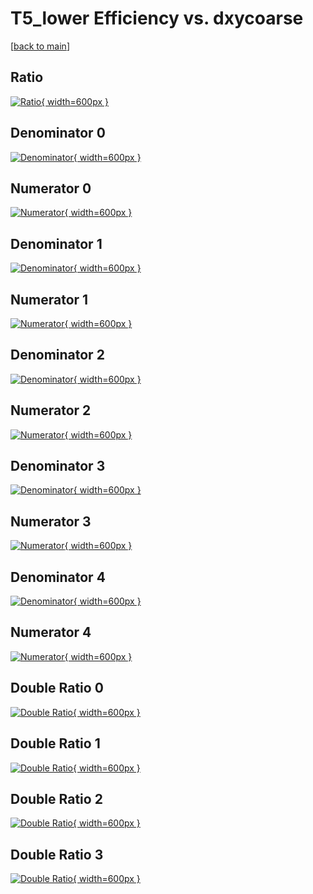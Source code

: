 # T5_lower Efficiency vs. dxycoarse

[[back to main](./)]



## Ratio

[![Ratio](../mtv/var/T5_lower_loweta_11_1_eff_dxycoarse.png){ width=600px }](../mtv/var/T5_lower_loweta_11_1_eff_dxycoarse.pdf)

## Denominator 0

[![Denominator](../mtv/den/T5_lower_loweta_11_1_eff_dxycoarse_den0.png){ width=600px }](../mtv/den/T5_lower_loweta_11_1_eff_dxycoarse_den0.pdf)

## Numerator 0

[![Numerator](../mtv/num/T5_lower_loweta_11_1_eff_dxycoarse_num0.png){ width=600px }](../mtv/num/T5_lower_loweta_11_1_eff_dxycoarse_num0.pdf)

## Denominator 1

[![Denominator](../mtv/den/T5_lower_loweta_11_1_eff_dxycoarse_den1.png){ width=600px }](../mtv/den/T5_lower_loweta_11_1_eff_dxycoarse_den1.pdf)

## Numerator 1

[![Numerator](../mtv/num/T5_lower_loweta_11_1_eff_dxycoarse_num1.png){ width=600px }](../mtv/num/T5_lower_loweta_11_1_eff_dxycoarse_num1.pdf)

## Denominator 2

[![Denominator](../mtv/den/T5_lower_loweta_11_1_eff_dxycoarse_den2.png){ width=600px }](../mtv/den/T5_lower_loweta_11_1_eff_dxycoarse_den2.pdf)

## Numerator 2

[![Numerator](../mtv/num/T5_lower_loweta_11_1_eff_dxycoarse_num2.png){ width=600px }](../mtv/num/T5_lower_loweta_11_1_eff_dxycoarse_num2.pdf)

## Denominator 3

[![Denominator](../mtv/den/T5_lower_loweta_11_1_eff_dxycoarse_den3.png){ width=600px }](../mtv/den/T5_lower_loweta_11_1_eff_dxycoarse_den3.pdf)

## Numerator 3

[![Numerator](../mtv/num/T5_lower_loweta_11_1_eff_dxycoarse_num3.png){ width=600px }](../mtv/num/T5_lower_loweta_11_1_eff_dxycoarse_num3.pdf)

## Denominator 4

[![Denominator](../mtv/den/T5_lower_loweta_11_1_eff_dxycoarse_den4.png){ width=600px }](../mtv/den/T5_lower_loweta_11_1_eff_dxycoarse_den4.pdf)

## Numerator 4

[![Numerator](../mtv/num/T5_lower_loweta_11_1_eff_dxycoarse_num4.png){ width=600px }](../mtv/num/T5_lower_loweta_11_1_eff_dxycoarse_num4.pdf)

## Double Ratio 0

[![Double Ratio](../mtv/ratio/T5_lower_loweta_11_1_eff_dxycoarse_ratio0.png){ width=600px }](../mtv/ratio/T5_lower_loweta_11_1_eff_dxycoarse_ratio0.pdf)

## Double Ratio 1

[![Double Ratio](../mtv/ratio/T5_lower_loweta_11_1_eff_dxycoarse_ratio1.png){ width=600px }](../mtv/ratio/T5_lower_loweta_11_1_eff_dxycoarse_ratio1.pdf)

## Double Ratio 2

[![Double Ratio](../mtv/ratio/T5_lower_loweta_11_1_eff_dxycoarse_ratio2.png){ width=600px }](../mtv/ratio/T5_lower_loweta_11_1_eff_dxycoarse_ratio2.pdf)

## Double Ratio 3

[![Double Ratio](../mtv/ratio/T5_lower_loweta_11_1_eff_dxycoarse_ratio3.png){ width=600px }](../mtv/ratio/T5_lower_loweta_11_1_eff_dxycoarse_ratio3.pdf)

